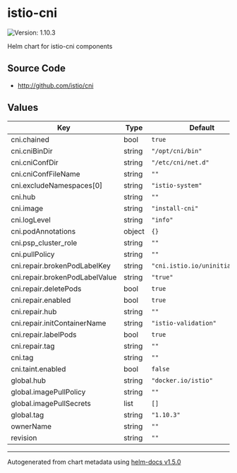 # istio-cni

![Version: 1.10.3](https://img.shields.io/badge/Version-1.10.3-informational?style=flat-square)

Helm chart for istio-cni components

## Source Code

* <http://github.com/istio/cni>

## Values

| Key | Type | Default | Description |
|-----|------|---------|-------------|
| cni.chained | bool | `true` |  |
| cni.cniBinDir | string | `"/opt/cni/bin"` |  |
| cni.cniConfDir | string | `"/etc/cni/net.d"` |  |
| cni.cniConfFileName | string | `""` |  |
| cni.excludeNamespaces[0] | string | `"istio-system"` |  |
| cni.hub | string | `""` |  |
| cni.image | string | `"install-cni"` |  |
| cni.logLevel | string | `"info"` |  |
| cni.podAnnotations | object | `{}` |  |
| cni.psp_cluster_role | string | `""` |  |
| cni.pullPolicy | string | `""` |  |
| cni.repair.brokenPodLabelKey | string | `"cni.istio.io/uninitialized"` |  |
| cni.repair.brokenPodLabelValue | string | `"true"` |  |
| cni.repair.deletePods | bool | `true` |  |
| cni.repair.enabled | bool | `true` |  |
| cni.repair.hub | string | `""` |  |
| cni.repair.initContainerName | string | `"istio-validation"` |  |
| cni.repair.labelPods | bool | `true` |  |
| cni.repair.tag | string | `""` |  |
| cni.tag | string | `""` |  |
| cni.taint.enabled | bool | `false` |  |
| global.hub | string | `"docker.io/istio"` |  |
| global.imagePullPolicy | string | `""` |  |
| global.imagePullSecrets | list | `[]` |  |
| global.tag | string | `"1.10.3"` |  |
| ownerName | string | `""` |  |
| revision | string | `""` |  |

----------------------------------------------
Autogenerated from chart metadata using [helm-docs v1.5.0](https://github.com/norwoodj/helm-docs/releases/v1.5.0)

